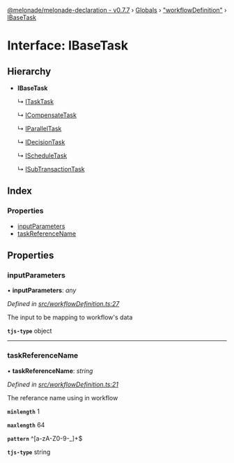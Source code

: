 [@melonade/melonade-declaration - v0.7.7](../README.md) › [Globals](../globals.md) › ["workflowDefinition"](../modules/_workflowdefinition_.md) › [IBaseTask](_workflowdefinition_.ibasetask.md)

# Interface: IBaseTask

## Hierarchy

* **IBaseTask**

  ↳ [ITaskTask](_workflowdefinition_.itasktask.md)

  ↳ [ICompensateTask](_workflowdefinition_.icompensatetask.md)

  ↳ [IParallelTask](_workflowdefinition_.iparalleltask.md)

  ↳ [IDecisionTask](_workflowdefinition_.idecisiontask.md)

  ↳ [IScheduleTask](_workflowdefinition_.ischeduletask.md)

  ↳ [ISubTransactionTask](_workflowdefinition_.isubtransactiontask.md)

## Index

### Properties

* [inputParameters](_workflowdefinition_.ibasetask.md#inputparameters)
* [taskReferenceName](_workflowdefinition_.ibasetask.md#taskreferencename)

## Properties

###  inputParameters

• **inputParameters**: *any*

*Defined in [src/workflowDefinition.ts:27](https://github.com/devit-tel/melonade-declaration/blob/7d6c74f/src/workflowDefinition.ts#L27)*

The input to be mapping to workflow's data

**`tjs-type`** object

___

###  taskReferenceName

• **taskReferenceName**: *string*

*Defined in [src/workflowDefinition.ts:21](https://github.com/devit-tel/melonade-declaration/blob/7d6c74f/src/workflowDefinition.ts#L21)*

The referance name using in workflow

**`minlength`** 1

**`maxlength`** 64

**`pattern`** ^[a-zA-Z0-9-_]+$

**`tjs-type`** string
